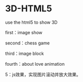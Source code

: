 # 3D-HTML5
use the html5 to show 3D

first：image show

second：chess game

third：image block

fourth：about love animation

5：js效果，实现图片滚动并放大效果。



